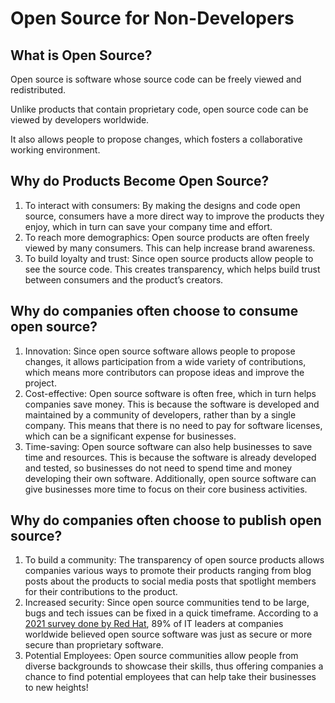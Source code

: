 # Open Source for Non-Developers

## What is Open Source?

Open source is software whose source code can be freely viewed and redistributed.

Unlike products that contain proprietary code, open source code can be viewed by developers worldwide.

It also allows people to propose changes, which fosters a collaborative working environment.

## Why do Products Become Open Source?

1. To interact with consumers: By making the designs and code open source, consumers have a more direct way to improve the products they enjoy,
   which in turn can save your company time and effort.
2. To reach more demographics: Open source products are often freely viewed by many consumers. 
This can help increase brand awareness.
3. To build loyalty and trust: Since open source products allow people to see the source code. This creates transparency, which helps build trust between consumers and the product’s creators.

## Why do companies often choose to consume open source?

1. Innovation: Since open source software allows people to propose changes, it allows participation from a wide variety of contributions,
   which means more contributors can propose ideas and improve the project.
1. Cost-effective: Open source software is often free, which in turn helps companies save money. 
This is because the software is developed and maintained by a community of developers, rather than by a single company. 
This means that there is no need to pay for software licenses, which can be a significant expense for businesses.
1. Time-saving: Open source software can also help businesses to save time and resources.
   This is because the software is already developed and tested, so businesses do not need to spend time and money developing their own software.
   Additionally, open source software can give businesses more time to focus on their core business activities.

## Why do companies often choose to publish open source?

1. To build a community: The transparency of open source products allows companies various ways to promote their products ranging from blog posts about the products to social media posts that spotlight members for their contributions to the product.
2. Increased security: Since open source communities tend to be large, bugs and tech issues can be fixed in a quick timeframe. 
According to a [2021 survey done by Red Hat](https://www.redhat.com/en/resources/state-of-enterprise-open-source-report-2022), 89% of IT leaders at companies worldwide believed open source software was just as secure or more secure than proprietary software.
3. Potential Employees: Open source communities allow people from diverse backgrounds to showcase their skills, thus offering companies a chance to find potential employees that can help take their businesses to new heights!
